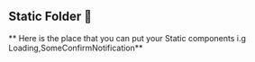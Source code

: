## Static Folder 📁

\*\* Here is the place that you can put your Static components i.g Loading,SomeConfirmNotification\*\*
